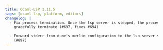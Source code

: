 ```yaml
---
title: OCaml-LSP 1.11.5
tags: [ocaml-lsp, platform, editors]
changelog: |
  - Fix process termination. Once the lsp server is stepped, the process will
    gracefully terminate (#697, fixes #694)
  
  - Forward stderr from dune's merlin configuration to the lsp server's stderr
    (#697)
---
```


